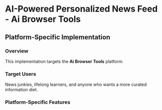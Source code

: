 # AI-Powered Personalized News Feed - Ai Browser Tools

## Platform-Specific Implementation

### Overview
This implementation targets the **Ai Browser Tools** platform.

### Target Users
News junkies, lifelong learners, and anyone who wants a more curated information diet.

### Platform-Specific Features
